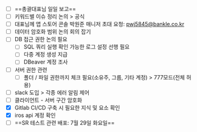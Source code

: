 - [ ] ==총괄대표님 일일 보고==
- [ ] 키워드별 이슈 정리 논의 > 공식
- [ ] 대표님께 앱 스토어 콘솔 박원준 매니저 초대 요청: pwj5845@bankle.co.kr
- [ ] 데이터 암호화 범위 논의 회의 잡기
- [ ] DB 접근 권한 논의 필요
	- [ ] SQL 쿼리 실행 확인 가능한 로그 설정 선행 필요
	- [ ] 다중 계정 생성 지급
	- [ ] DBeaver 계정 조사
- [ ] 서버 권한 관련
	- [ ] 폴더 / 파일 권한까지 체크 필요(소유주, 그룹, 기타 계정) > 777모드(전체 허용)
- [ ] slack 도입 > 각종 에러 알림 제어
- [ ] 클라이언트 - 서버 구간 암호화
- [x] Gitlab CI/CD 구축 시 필요한 지식 및 요소 확인
- [x] iros api 계정 확인
- [ ] ==SR 테스트 관련 배포: 7월 29일 화요일==